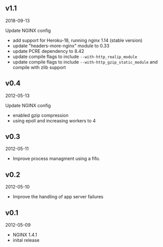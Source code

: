 ## v1.1

2018-09-13

Update NGINX config

* add support for Heroku-18, running nginx 1.14 (stable version)
* update "headers-more-nginx" module to 0.33
* update PCRE dependency to 8.42
* update compile flags to include `--with-http_realip_module`
* update compile flags to include `--with-http_gzip_static_module` and compile with zlib support

## v0.4

2012-05-13

Update NGINX config

* enabled gzip compression
* using epoll and increasing workers to 4

## v0.3

2012-05-11

* Improve process managment using a fifo.

## v0.2

2012-05-10

* Improve the handling of app server failures

## v0.1

2012-05-09

* NGINX 1.4.1
* inital release
